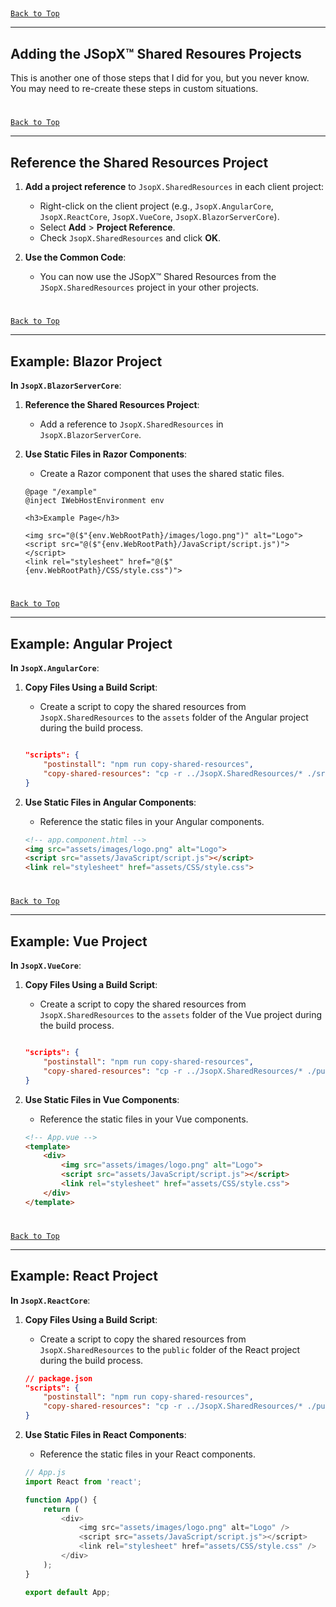 ﻿
##
[`Back to Top`](#table-of-contents)

---

## Adding the JSopX™ Shared Resoures Projects

This is another one of those steps that I did for you, but you never know. You may need to re-create these steps in custom situations.


#
[`Back to Top`](#table-of-contents)

---

## Reference the Shared Resources Project

1. **Add a project reference** to `JsopX.SharedResources` in each client project:
    - Right-click on the client project (e.g., `JsopX.AngularCore`, `JsopX.ReactCore`, `JsopX.VueCore`, `JsopX.BlazorServerCore`).
    - Select **Add** > **Project Reference**.
    - Check `JsopX.SharedResources` and click **OK**.

2. **Use the Common Code**:
   - You can now use the JSopX™ Shared Resources from the `JSopX.SharedResources` project in your other projects.

#
[`Back to Top`](#table-of-contents)

---

## Example: Blazor Project

**In `JsopX.BlazorServerCore`**:

1. **Reference the Shared Resources Project**:
    - Add a reference to `JsopX.SharedResources` in `JsopX.BlazorServerCore`.

2. **Use Static Files in Razor Components**:
    - Create a Razor component that uses the shared static files.

    ```razor
    @page "/example"
    @inject IWebHostEnvironment env

    <h3>Example Page</h3>

    <img src="@($"{env.WebRootPath}/images/logo.png")" alt="Logo">
    <script src="@($"{env.WebRootPath}/JavaScript/script.js")"></script>
    <link rel="stylesheet" href="@($"{env.WebRootPath}/CSS/style.css")">
    ```

#
[`Back to Top`](#table-of-contents)

---

## Example: Angular Project

**In `JsopX.AngularCore`**:

1. **Copy Files Using a Build Script**:
    - Create a script to copy the shared resources from `JsopX.SharedResources` to the `assets` folder of the Angular project during the build process.

    ```json
    
    "scripts": {
        "postinstall": "npm run copy-shared-resources",
        "copy-shared-resources": "cp -r ../JsopX.SharedResources/* ./src/full-assets/"
    }
    ```

2. **Use Static Files in Angular Components**:
    - Reference the static files in your Angular components.

    ```html
    <!-- app.component.html -->
    <img src="assets/images/logo.png" alt="Logo">
    <script src="assets/JavaScript/script.js"></script>
    <link rel="stylesheet" href="assets/CSS/style.css">
    ```

#
[`Back to Top`](#table-of-contents)

---

## Example: Vue Project

**In `JsopX.VueCore`**:

1. **Copy Files Using a Build Script**:
    - Create a script to copy the shared resources from `JsopX.SharedResources` to the `assets` folder of the Vue project during the build process.

    ```json
    
    "scripts": {
        "postinstall": "npm run copy-shared-resources",
        "copy-shared-resources": "cp -r ../JsopX.SharedResources/* ./public/full-assets/"
    }
    ```

2. **Use Static Files in Vue Components**:
    - Reference the static files in your Vue components.

    ```html
    <!-- App.vue -->
    <template>
        <div>
            <img src="assets/images/logo.png" alt="Logo">
            <script src="assets/JavaScript/script.js"></script>
            <link rel="stylesheet" href="assets/CSS/style.css">
        </div>
    </template>
    ```

#
[`Back to Top`](#table-of-contents)

---

## Example: React Project

**In `JsopX.ReactCore`**:

1. **Copy Files Using a Build Script**:
    - Create a script to copy the shared resources from `JsopX.SharedResources` to the `public` folder of the React project during the build process.

    ```json
    // package.json
    "scripts": {
        "postinstall": "npm run copy-shared-resources",
        "copy-shared-resources": "cp -r ../JsopX.SharedResources/* ./public/full-assets/"
    }
    ```

2. **Use Static Files in React Components**:
    - Reference the static files in your React components.

    ```javascript
    // App.js
    import React from 'react';

    function App() {
        return (
            <div>
                <img src="assets/images/logo.png" alt="Logo" />
                <script src="assets/JavaScript/script.js"></script>
                <link rel="stylesheet" href="assets/CSS/style.css" />
            </div>
        );
    }

    export default App;
    ```

